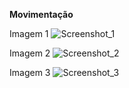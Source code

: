 **Movimentação**

Imagem 1
![Screenshot_1](https://github.com/igorbartmann/ComputacaoGrafica/assets/68578350/79d8937e-895a-4bdf-b7b1-299e553b0321)

Imagem 2
![Screenshot_2](https://github.com/igorbartmann/ComputacaoGrafica/assets/68578350/c7e50549-113b-43d9-afea-e3c8d02776d6)

Imagem 3
![Screenshot_3](https://github.com/igorbartmann/ComputacaoGrafica/assets/68578350/8a0fec2c-efb0-4454-bbda-b39e9e12b809)

